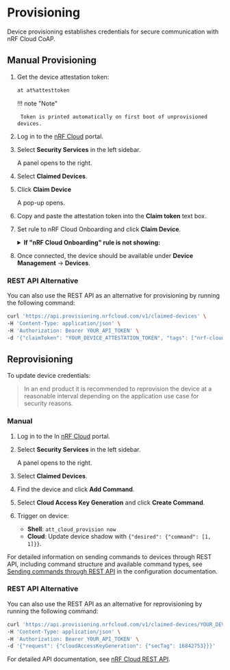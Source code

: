 # Provisioning

Device provisioning establishes credentials for secure communication with nRF Cloud CoAP.

## Manual Provisioning

1. Get the device attestation token:

    ```bash
    at at%attesttoken
    ```

    !!! note "Note"

        Token is printed automatically on first boot of unprovisioned devices.

1. Log in to the [nRF Cloud](https://nrfcloud.com/#/) portal.
1. Select **Security Services** in the left sidebar.

   A panel opens to the right.
1. Select **Claimed Devices**.
1. Click **Claim Device**

   A pop-up opens.
1. Copy and paste the attestation token into the **Claim token** text box.
1. Set rule to nRF Cloud Onboarding and click **Claim Device**.

   <details>
   <summary><strong>If "nRF Cloud Onboarding" rule is not showing:</strong></summary>

   Create a new rule using the following configuration:

   <img src="../images/claim.png" alt="Claim Device" width="300" />
   </details>

4. Once connected, the device should be available under **Device Management** → **Devices**.

### REST API Alternative

You can also use the REST API as an alternative for provisioning by running the following command:

```bash
curl 'https://api.provisioning.nrfcloud.com/v1/claimed-devices' \
-H 'Content-Type: application/json' \
-H 'Authorization: Bearer YOUR_API_TOKEN' \
-d '{"claimToken": "YOUR_DEVICE_ATTESTATION_TOKEN", "tags": ["nrf-cloud-onboarding"]}'
```

## Reprovisioning

To update device credentials:

> In an end product it is recommended to reprovision the device at a reasonable interval depending on the application use case for security reasons.

### Manual

1. Log in to the In [nRF Cloud](https://nrfcloud.com/#/) portal.
1. Select **Security Services** in the left sidebar.

   A panel opens to the right.
1. Select **Claimed Devices**.
1. Find the device and click **Add Command**.
1. Select **Cloud Access Key Generation** and click **Create Command**.
1. Trigger on device:

   - **Shell**: `att_cloud_provision now`
   - **Cloud**: Update device shadow with `{"desired": {"command": [1, 1]}}`.

For detailed information on sending commands to devices through REST API, including command structure and available command types, see [Sending commands through REST API](configuration.md#sending-commands-through-rest-api) in the configuration documentation.

### REST API Alternative

You can also use the REST API as an alternative for reprovisioning by running the following command:

```bash
curl 'https://api.provisioning.nrfcloud.com/v1/claimed-devices/YOUR_DEVICE_ID/provisioning' \
-H 'Content-Type: application/json' \
-H 'Authorization: Bearer YOUR_API_TOKEN' \
-d '{"request": {"cloudAccessKeyGeneration": {"secTag": 16842753}}}'
```

For detailed API documentation, see [nRF Cloud REST API](https://api.nrfcloud.com/docs).
